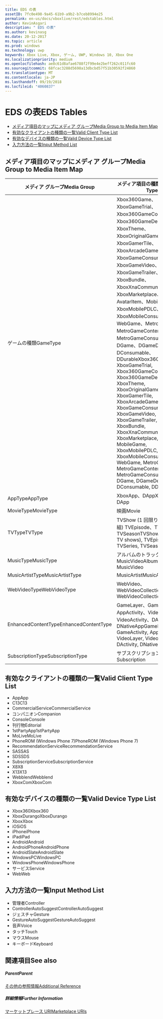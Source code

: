 ```yaml
---
title: EDS の表
assetID: 7fc0e498-9a45-61b9-a9b2-b7ceb8994e25
permalink: en-us/docs/xboxlive/rest/edstables.html
author: KevinAsgari
description: " EDS の表"
ms.author: kevinasg
ms.date: 20-12-2017
ms.topic: article
ms.prod: windows
ms.technology: uwp
keywords: Xbox Live, Xbox, ゲーム, UWP, Windows 10, Xbox One
ms.localizationpriority: medium
ms.openlocfilehash: ae8c61d8afae6788f2f99e4e2beff262c011fc60
ms.sourcegitcommit: 68fcac3288d5698a13dbcbd57f51b30592f24860
ms.translationtype: MT
ms.contentlocale: ja-JP
ms.lasthandoff: 09/19/2018
ms.locfileid: "4060837"
---
```

# <a name="eds-tables"></a><span data-ttu-id="43458-104">EDS の表</span><span class="sxs-lookup"><span data-stu-id="43458-104">EDS Tables</span></span>

  * [<span data-ttu-id="43458-105">メディア項目のマップにメディア グループ</span><span class="sxs-lookup"><span data-stu-id="43458-105">Media Group to Media Item Map</span></span>](#ID4EQ)
  * [<span data-ttu-id="43458-106">有効なクライアントの種類の一覧</span><span class="sxs-lookup"><span data-stu-id="43458-106">Valid Client Type List</span></span>](#ID4EFD)
  * [<span data-ttu-id="43458-107">有効なデバイスの種類の一覧</span><span class="sxs-lookup"><span data-stu-id="43458-107">Valid Device Type List</span></span>](#ID4EPE)
  * [<span data-ttu-id="43458-108">入力方法の一覧</span><span class="sxs-lookup"><span data-stu-id="43458-108">Input Method List</span></span>](#ID4ERF)

<a id="ID4EQ"></a>


## <a name="media-group-to-media-item-map"></a><span data-ttu-id="43458-109">メディア項目のマップにメディア グループ</span><span class="sxs-lookup"><span data-stu-id="43458-109">Media Group to Media Item Map</span></span>

| <span data-ttu-id="43458-110">メディア グループ</span><span class="sxs-lookup"><span data-stu-id="43458-110">Media Group</span></span>| <span data-ttu-id="43458-111">メディア項目の種類</span><span class="sxs-lookup"><span data-stu-id="43458-111">Media Item Type</span></span>| 
| --- | --- |
| <span data-ttu-id="43458-112">ゲームの種類</span><span class="sxs-lookup"><span data-stu-id="43458-112">GameType</span></span>| <span data-ttu-id="43458-113">Xbox360Game、XboxGameTrial、Xbox360GameContent、Xbox360GameDemo、XboxTheme、XboxOriginalGame、XboxGamerTile、XboxArcadeGame、XboxGameConsumable、XboxGameVideo、XboxGameTrailer、XboxBundle、XboxXnaCommunityGame、XboxMarketplace、AvatarItem、MobileGame、XboxMobilePDLC、XboxMobileConsumable、WebGame、MetroGame、MetroGameContent、MetroGameConsumable、DGame、DGameDemo、DConsumable、DDurable</span><span class="sxs-lookup"><span data-stu-id="43458-113">Xbox360Game, XboxGameTrial, Xbox360GameContent, Xbox360GameDemo, XboxTheme, XboxOriginalGame, XboxGamerTile, XboxArcadeGame, XboxGameConsumable, XboxGameVideo, XboxGameTrailer, XboxBundle, XboxXnaCommunityGame, XboxMarketplace, AvatarItem, MobileGame, XboxMobilePDLC, XboxMobileConsumable, WebGame, MetroGame, MetroGameContent, MetroGameConsumable, DGame, DGameDemo, DConsumable, DDurable</span></span>|
| <span data-ttu-id="43458-114">AppType</span><span class="sxs-lookup"><span data-stu-id="43458-114">AppType</span></span>| <span data-ttu-id="43458-115">XboxApp、DApp</span><span class="sxs-lookup"><span data-stu-id="43458-115">XboxApp, DApp</span></span>|
| <span data-ttu-id="43458-116">MovieType</span><span class="sxs-lookup"><span data-stu-id="43458-116">MovieType</span></span>| <span data-ttu-id="43458-117">映画</span><span class="sxs-lookup"><span data-stu-id="43458-117">Movie</span></span>|
| <span data-ttu-id="43458-118">TVType</span><span class="sxs-lookup"><span data-stu-id="43458-118">TVType</span></span>| <span data-ttu-id="43458-119">TVShow (1 回限りのテレビ番組) TVEpisode、TVSeries、TVSeason</span><span class="sxs-lookup"><span data-stu-id="43458-119">TVShow (one-off TV shows), TVEpisode, TVSeries, TVSeason</span></span>|
| <span data-ttu-id="43458-120">MusicType</span><span class="sxs-lookup"><span data-stu-id="43458-120">MusicType</span></span>| <span data-ttu-id="43458-121">アルバムのトラックで MusicVideo</span><span class="sxs-lookup"><span data-stu-id="43458-121">Album, Track, MusicVideo</span></span>|
| <span data-ttu-id="43458-122">MusicArtistType</span><span class="sxs-lookup"><span data-stu-id="43458-122">MusicArtistType</span></span>| <span data-ttu-id="43458-123">MusicArtist</span><span class="sxs-lookup"><span data-stu-id="43458-123">MusicArtist</span></span>|
| <span data-ttu-id="43458-124">WebVideoType</span><span class="sxs-lookup"><span data-stu-id="43458-124">WebVideoType</span></span>| <span data-ttu-id="43458-125">WebVideo、WebVideoCollection</span><span class="sxs-lookup"><span data-stu-id="43458-125">WebVideo, WebVideoCollection</span></span>|
| <span data-ttu-id="43458-126">EnhancedContentType</span><span class="sxs-lookup"><span data-stu-id="43458-126">EnhancedContentType</span></span>| <span data-ttu-id="43458-127">GameLayer、GameActivity、AppActivity、VideoLayer、VideoActivity、DActivity、DNativeApp</span><span class="sxs-lookup"><span data-stu-id="43458-127">GameLayer, GameActivity, AppActivity, VideoLayer, VideoActivity, DActivity, DNativeApp</span></span>|
| <span data-ttu-id="43458-128">SubscriptionType</span><span class="sxs-lookup"><span data-stu-id="43458-128">SubscriptionType</span></span>| <span data-ttu-id="43458-129">サブスクリプション</span><span class="sxs-lookup"><span data-stu-id="43458-129">Subscription</span></span>|

<a id="ID4EFD"></a>


## <a name="valid-client-type-list"></a><span data-ttu-id="43458-130">有効なクライアントの種類の一覧</span><span class="sxs-lookup"><span data-stu-id="43458-130">Valid Client Type List</span></span>

   * <span data-ttu-id="43458-131">App</span><span class="sxs-lookup"><span data-stu-id="43458-131">App</span></span>
   * <span data-ttu-id="43458-132">C13</span><span class="sxs-lookup"><span data-stu-id="43458-132">C13</span></span>
   * <span data-ttu-id="43458-133">CommercialService</span><span class="sxs-lookup"><span data-stu-id="43458-133">CommercialService</span></span>
   * <span data-ttu-id="43458-134">コンパニオン</span><span class="sxs-lookup"><span data-stu-id="43458-134">Companion</span></span>
   * <span data-ttu-id="43458-135">Console</span><span class="sxs-lookup"><span data-stu-id="43458-135">Console</span></span>
   * <span data-ttu-id="43458-136">刊行物</span><span class="sxs-lookup"><span data-stu-id="43458-136">Editorial</span></span>
   * <span data-ttu-id="43458-137">1stPartyApp</span><span class="sxs-lookup"><span data-stu-id="43458-137">1stPartyApp</span></span>
   * <span data-ttu-id="43458-138">MoLive</span><span class="sxs-lookup"><span data-stu-id="43458-138">MoLive</span></span>
   * <span data-ttu-id="43458-139">PhoneROM (Windows Phone 7)</span><span class="sxs-lookup"><span data-stu-id="43458-139">PhoneROM (Windows Phone 7)</span></span>
   * <span data-ttu-id="43458-140">RecommendationService</span><span class="sxs-lookup"><span data-stu-id="43458-140">RecommendationService</span></span>
   * <span data-ttu-id="43458-141">SAS</span><span class="sxs-lookup"><span data-stu-id="43458-141">SAS</span></span>
   * <span data-ttu-id="43458-142">SDS</span><span class="sxs-lookup"><span data-stu-id="43458-142">SDS</span></span>
   * <span data-ttu-id="43458-143">SubscriptionService</span><span class="sxs-lookup"><span data-stu-id="43458-143">SubscriptionService</span></span>
   * <span data-ttu-id="43458-144">X8</span><span class="sxs-lookup"><span data-stu-id="43458-144">X8</span></span>
   * <span data-ttu-id="43458-145">X13</span><span class="sxs-lookup"><span data-stu-id="43458-145">X13</span></span>
   * <span data-ttu-id="43458-146">Webblend</span><span class="sxs-lookup"><span data-stu-id="43458-146">Webblend</span></span>
   * <span data-ttu-id="43458-147">XboxCom</span><span class="sxs-lookup"><span data-stu-id="43458-147">XboxCom</span></span>

<a id="ID4EPE"></a>


## <a name="valid-device-type-list"></a><span data-ttu-id="43458-148">有効なデバイスの種類の一覧</span><span class="sxs-lookup"><span data-stu-id="43458-148">Valid Device Type List</span></span>

   * <span data-ttu-id="43458-149">Xbox360</span><span class="sxs-lookup"><span data-stu-id="43458-149">Xbox360</span></span>
   * <span data-ttu-id="43458-150">XboxDurango</span><span class="sxs-lookup"><span data-stu-id="43458-150">XboxDurango</span></span>
   * <span data-ttu-id="43458-151">Xbox</span><span class="sxs-lookup"><span data-stu-id="43458-151">Xbox</span></span>
   * <span data-ttu-id="43458-152">iOS</span><span class="sxs-lookup"><span data-stu-id="43458-152">iOS</span></span>
   * <span data-ttu-id="43458-153">iPhone</span><span class="sxs-lookup"><span data-stu-id="43458-153">iPhone</span></span>
   * <span data-ttu-id="43458-154">iPad</span><span class="sxs-lookup"><span data-stu-id="43458-154">iPad</span></span>
   * <span data-ttu-id="43458-155">Android</span><span class="sxs-lookup"><span data-stu-id="43458-155">Android</span></span>
   * <span data-ttu-id="43458-156">AndroidPhone</span><span class="sxs-lookup"><span data-stu-id="43458-156">AndroidPhone</span></span>
   * <span data-ttu-id="43458-157">AndroidSlate</span><span class="sxs-lookup"><span data-stu-id="43458-157">AndroidSlate</span></span>
   * <span data-ttu-id="43458-158">WindowsPC</span><span class="sxs-lookup"><span data-stu-id="43458-158">WindowsPC</span></span>
   * <span data-ttu-id="43458-159">WindowsPhone</span><span class="sxs-lookup"><span data-stu-id="43458-159">WindowsPhone</span></span>
   * <span data-ttu-id="43458-160">サービス</span><span class="sxs-lookup"><span data-stu-id="43458-160">Service</span></span>
   * <span data-ttu-id="43458-161">Web</span><span class="sxs-lookup"><span data-stu-id="43458-161">Web</span></span>

<a id="ID4ERF"></a>


## <a name="input-method-list"></a><span data-ttu-id="43458-162">入力方法の一覧</span><span class="sxs-lookup"><span data-stu-id="43458-162">Input Method List</span></span>

   * <span data-ttu-id="43458-163">管理者</span><span class="sxs-lookup"><span data-stu-id="43458-163">Controller</span></span>
   * <span data-ttu-id="43458-164">ControllerAutoSuggest</span><span class="sxs-lookup"><span data-stu-id="43458-164">ControllerAutoSuggest</span></span>
   * <span data-ttu-id="43458-165">ジェスチャ</span><span class="sxs-lookup"><span data-stu-id="43458-165">Gesture</span></span>
   * <span data-ttu-id="43458-166">GestureAutoSuggest</span><span class="sxs-lookup"><span data-stu-id="43458-166">GestureAutoSuggest</span></span>
   * <span data-ttu-id="43458-167">音声</span><span class="sxs-lookup"><span data-stu-id="43458-167">Voice</span></span>
   * <span data-ttu-id="43458-168">タッチ</span><span class="sxs-lookup"><span data-stu-id="43458-168">Touch</span></span>
   * <span data-ttu-id="43458-169">マウス</span><span class="sxs-lookup"><span data-stu-id="43458-169">Mouse</span></span>
   * <span data-ttu-id="43458-170">キーボード</span><span class="sxs-lookup"><span data-stu-id="43458-170">Keyboard</span></span>

<a id="ID4EJG"></a>


## <a name="see-also"></a><span data-ttu-id="43458-171">関連項目</span><span class="sxs-lookup"><span data-stu-id="43458-171">See also</span></span>

<a id="ID4ELG"></a>


##### <a name="parent"></a><span data-ttu-id="43458-172">Parent</span><span class="sxs-lookup"><span data-stu-id="43458-172">Parent</span></span>  

[<span data-ttu-id="43458-173">その他の参照情報</span><span class="sxs-lookup"><span data-stu-id="43458-173">Additional Reference</span></span>](atoc-xboxlivews-reference-additional.md)


<a id="ID4EXG"></a>


##### <a name="further-information"></a><span data-ttu-id="43458-174">詳細情報</span><span class="sxs-lookup"><span data-stu-id="43458-174">Further Information</span></span>

[<span data-ttu-id="43458-175">マーケットプレース URI</span><span class="sxs-lookup"><span data-stu-id="43458-175">Marketplace URIs</span></span>](../uri/marketplace/atoc-reference-marketplace.md)
